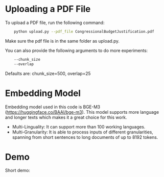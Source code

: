 # Uploading a PDF File

To upload a PDF file, run the following command:

```bash
    python upload.py --pdf_file CongressionalBudgetJustification.pdf
```
Make sure the pdf file is in the same folder as upload.py.

You can also provide the following arguments to do more experiments:

```bash
    --chunk_size
    --overlap
```
Defaults are: chunk_size=500, overlap=25 


# Embedding Model

Embedding model used in this code is BGE-M3 (https://huggingface.co/BAAI/bge-m3). This model supports more language and longer texts which makes it a great choice for this work. 
  * Multi-Linguality: It can support more than 100 working languages.
  * Multi-Granularity: It is able to process inputs of different granularities, spanning from short sentences to long documents of up to 8192 tokens.


# Demo
Short demo: 
